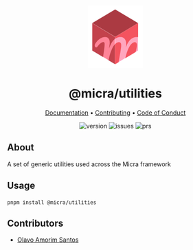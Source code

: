 <p align="center">
  <img src="https://raw.githubusercontent.com/micrajs/.github/latest/assets/micra-logo.png" />
</p>

<h1 align="center">@micra/utilities</h1>

<p align="center">
  <a href="https://github.com/micrajs/micra/blob/latest/docs">Documentation</a> •
  <a href="https://github.com/micrajs/micra/blob/latest/CONTRIBUTING.md">Contributing</a> •
  <a href="https://github.com/micrajs/micra/blob/latest/CODE_OF_CONDUCT.md">Code of Conduct</a>
</p>

<p align="center">
  <img alt="version" src="https://img.shields.io/npm/v/@micra/utilities?color=%23F3626C&logo=npm" />
  <img alt="issues" src="https://img.shields.io/github/issues-search/micrajs/micra?color=%23F3626C&label=Issues&logo=github&query=is%3Aopen%20label%3A%22Project%3A%20utilities%22" />
  <img alt="prs" src="https://img.shields.io/github/issues-pr/micrajs/micra?color=%23F3626C&label=Pull%20requests&logo=github" />
</p>

## About

A set of generic utilities used across the Micra framework

## Usage

```shell
pnpm install @micra/utilities
```

## Contributors

- [Olavo Amorim Santos](https://github.com/olavoasantos)
